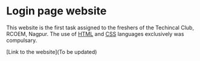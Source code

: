 # Login page website

This website is the first task assigned to the freshers of the Techincal Club, RCOEM, Nagpur. 
The use of [HTML](https://developer.mozilla.org/en-US/docs/Web/HTML) and [CSS](https://developer.mozilla.org/en-US/docs/Web/CSS) languages exclusively was compulsary.

[Link to the website](To be updated)
